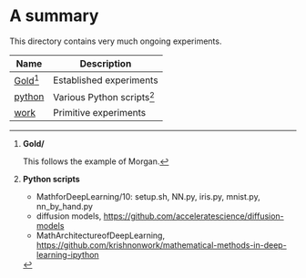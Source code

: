 # A summary

This directory contains very much ongoing experiments.

Name | Description
-----|------------------------------------------
[Gold](Gold/)[^gold] | Established experiments
[python](python/) | Various Python scripts[^python]
[work](work/) | Primitive experiments

[^gold]: **Gold/**

    This follows the example of Morgan.

[^python]: **Python scripts**

    - MathforDeepLearning/10: setup.sh, NN.py, iris.py, mnist.py, nn_by_hand.py
    - diffusion models, <https://github.com/acceleratescience/diffusion-models>
    - MathArchitectureofDeepLearning, <https://github.com/krishnonwork/mathematical-methods-in-deep-learning-ipython>
